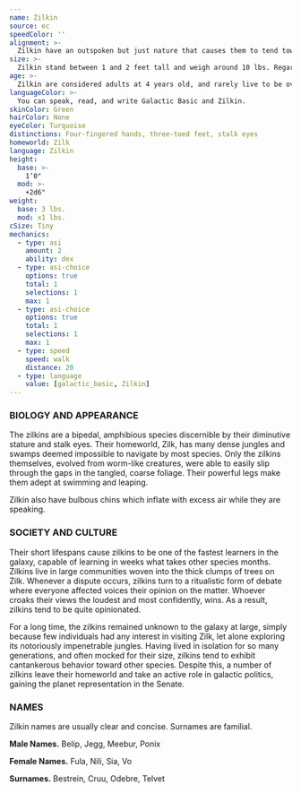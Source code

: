 ```yaml
---
name: Zilkin
source: ec
speedColor: ''
alignment: >-
  Zilkin have an outspoken but just nature that causes them to tend towards lawful light side, though there are exceptions.
size: >-
  Zilkin stand between 1 and 2 feet tall and weigh around 10 lbs. Regardless of your position in that range, your size is Tiny.
age: >-
  Zilkin are considered adults at 4 years old, and rarely live to be over 12.
languageColor: >-
  You can speak, read, and write Galactic Basic and Zilkin. 
skinColor: Green
hairColor: None
eyeColor: Turquoise
distinctions: Four-fingered hands, three-toed feet, stalk eyes
homeworld: Zilk
language: Zilkin
height:
  base: >-
    1’0"
  mod: >-
    +2d6"
weight:
  base: 3 lbs.
  mod: x1 lbs.
cSize: Tiny
mechanics:
  - type: asi
    amount: 2
    ability: dex
  - type: asi-choice
    options: true
    total: 1
    selections: 1
    max: 1
  - type: asi-choice
    options: true
    total: 1
    selections: 1
    max: 1
  - type: speed
    speed: walk
    distance: 20
  - type: language
    value: [galactic_basic, Zilkin]
---
```

### BIOLOGY AND APPEARANCE
The zilkins are a bipedal, amphibious species discernible by their diminutive stature and stalk eyes. Their homeworld, Zilk, has many dense jungles and swamps deemed impossible to navigate by most species. Only the zilkins themselves, evolved from worm-like creatures, were able to easily slip through the gaps in the tangled, coarse foliage. Their powerful legs make them adept at swimming and leaping.

Zilkin also have bulbous chins which inflate with excess air while they are speaking.

### SOCIETY AND CULTURE
Their short lifespans cause zilkins to be one of the fastest learners in the galaxy, capable of learning in weeks what takes other species months. Zilkins live in large communities woven into the thick clumps of trees on Zilk. Whenever a dispute occurs, zilkins turn to a ritualistic form of debate where everyone affected voices their opinion on the matter. Whoever croaks their views the loudest and most confidently, wins. As a result, zilkins tend to be quite opinionated.

For a long time, the zilkins remained unknown to the galaxy at large, simply because few individuals had any interest in visiting Zilk, let alone exploring its notoriously impenetrable jungles. Having lived in isolation for so many generations, and often mocked for their size, zilkins tend to exhibit cantankerous behavior toward other species. Despite this, a number of zilkins leave their homeworld and take an active role in galactic politics, gaining the planet representation in the Senate.

### NAMES
Zilkin names are usually clear and concise. Surnames are familial.

__Male Names.__ Belip, Jegg, Meebur, Ponix

__Female Names.__ Fula, Nili, Sia, Vo

__Surnames.__ Bestrein, Cruu, Odebre, Telvet



    